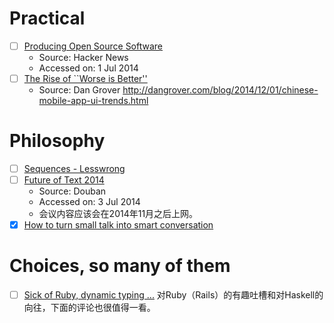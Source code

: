 # Practical

- [ ] [Producing Open Source Software](http://producingoss.com/en/index.html)
  - Source: Hacker News
  - Accessed on: 1 Jul 2014
- [ ] [The Rise of ``Worse is Better''](http://www.jwz.org/doc/worse-is-better.html)
  - Source: Dan Grover http://dangrover.com/blog/2014/12/01/chinese-mobile-app-ui-trends.html

# Philosophy

- [ ] [Sequences - Lesswrong](http://wiki.lesswrong.com/wiki/Sequences#Core_Sequences)
- [ ] [Future of Text 2014](http://www.thefutureoftext.org/futureoftext2014.html)
  - Source: Douban
  - Accessed on: 3 Jul 2014
  - 会议内容应该会在2014年11月之后上网。
- [X] [How to turn small talk into smart conversation](http://ideas.ted.com/2014/07/28/how-to-turn-small-talk-into-smart-conversation/)

# Choices, so many of them

- [ ] [Sick of Ruby, dynamic typing ...](https://blog.abevoelker.com/sick-of-ruby-dynamic-typing-side-effects-object-oriented-programming/) 对Ruby（Rails）的有趣吐槽和对Haskell的向往，下面的评论也很值得一看。
